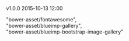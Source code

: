 v1.0.0 2015-10-13 12:00  

"bower-asset/fontawesome",  
"bower-asset/blueimp-gallery",  
"bower-asset/blueimp-bootstrap-image-gallery"  
